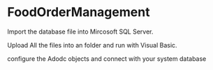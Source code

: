 ﻿# FoodOrderManagement

Import the database file into Mircosoft SQL Server.

Upload All the files into an folder and run with Visual Basic.

configure the Adodc objects and connect with your system database
